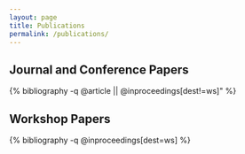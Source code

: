 ```yaml
---
layout: page
title: Publications
permalink: /publications/
---
```


## Journal and Conference Papers 
{% bibliography -q @article || @inproceedings[dest!=ws]" %} 
## Workshop Papers 
{% bibliography -q @inproceedings[dest=ws] %} 

